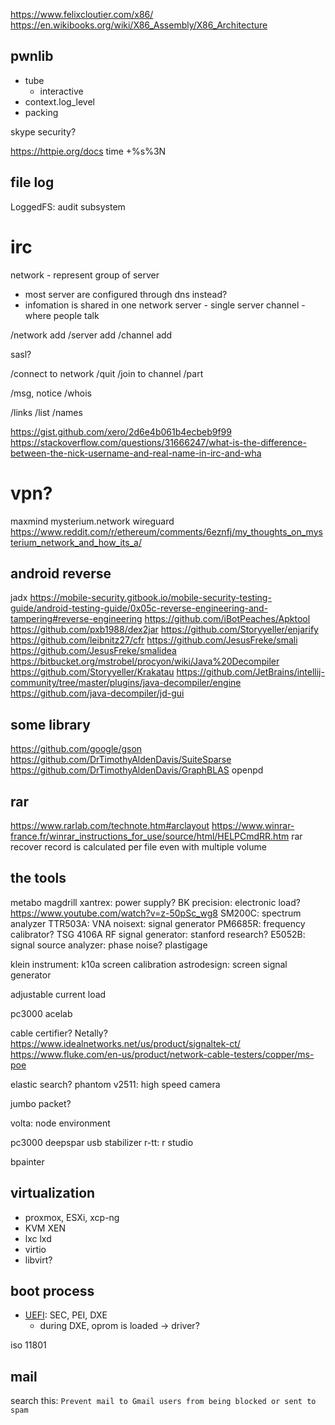 https://www.felixcloutier.com/x86/
https://en.wikibooks.org/wiki/X86_Assembly/X86_Architecture

## pwnlib
* tube
  * interactive
* context.log_level
* packing

skype security?

https://httpie.org/docs
time +%s%3N

## file log

LoggedFS: 
audit subsystem


# irc

network - represent group of server
* most server are configured through dns instead?
* infomation is shared in one network
server - single server
channel - where people talk

/network add
/server add
/channel add

sasl?

/connect to network
/quit
/join to channel
/part

/msg, notice
/whois

/links
/list
/names

https://gist.github.com/xero/2d6e4b061b4ecbeb9f99
https://stackoverflow.com/questions/31666247/what-is-the-difference-between-the-nick-username-and-real-name-in-irc-and-wha

# vpn?

maxmind
mysterium.network
wireguard
https://www.reddit.com/r/ethereum/comments/6eznfj/my_thoughts_on_mysterium_network_and_how_its_a/

## android reverse

jadx
https://mobile-security.gitbook.io/mobile-security-testing-guide/android-testing-guide/0x05c-reverse-engineering-and-tampering#reverse-engineering
https://github.com/iBotPeaches/Apktool
https://github.com/pxb1988/dex2jar
https://github.com/Storyyeller/enjarify
https://github.com/leibnitz27/cfr
https://github.com/JesusFreke/smali
https://github.com/JesusFreke/smalidea
https://bitbucket.org/mstrobel/procyon/wiki/Java%20Decompiler
https://github.com/Storyyeller/Krakatau
https://github.com/JetBrains/intellij-community/tree/master/plugins/java-decompiler/engine
https://github.com/java-decompiler/jd-gui

## some library

https://github.com/google/gson
https://github.com/DrTimothyAldenDavis/SuiteSparse
https://github.com/DrTimothyAldenDavis/GraphBLAS
openpd

## rar

https://www.rarlab.com/technote.htm#arclayout
https://www.winrar-france.fr/winrar_instructions_for_use/source/html/HELPCmdRR.htm
rar recover record is calculated per file
even with multiple volume

## the tools

metabo magdrill
xantrex: power supply?
BK precision: electronic load?
https://www.youtube.com/watch?v=z-50pSc_wg8
SM200C: spectrum analyzer
TTR503A: VNA
noisext: signal generator
PM6685R: frequency calibrator?
TSG 4106A RF signal generator: stanford research?
E5052B: signal source analyzer: phase noise?
plastigage

klein instrument: k10a screen calibration
astrodesign: screen signal generator

adjustable current load 

pc3000 acelab

cable certifier?
Netally?
https://www.idealnetworks.net/us/product/signaltek-ct/
https://www.fluke.com/en-us/product/network-cable-testers/copper/ms-poe

elastic search?
phantom v2511: high speed camera

jumbo packet?

volta: node environment

pc3000
deepspar usb stabilizer
r-tt: r studio

bpainter

## virtualization

* proxmox, ESXi, xcp-ng
* KVM XEN
* lxc lxd
* virtio
* libvirt?

## boot process

* [UEFI](https://uefi.org/specifications): SEC, PEI, DXE
  * during DXE, oprom is loaded -> driver?

iso 11801

## mail

search this: `Prevent mail to Gmail users from being blocked or sent to spam`
